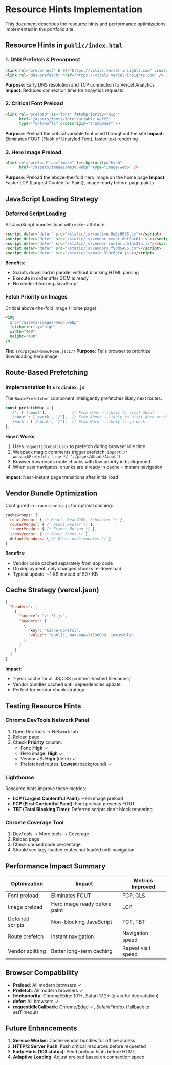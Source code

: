 # Resource Hints Implementation

This document describes the resource hints and performance optimizations implemented in the portfolio site.

## Resource Hints in `public/index.html`

### 1. DNS Prefetch & Preconnect
```html
<link rel="preconnect" href="https://vitals.vercel-insights.com" crossorigin />
<link rel="dns-prefetch" href="https://vitals.vercel-insights.com" />
```
**Purpose**: Early DNS resolution and TCP connection to Vercel Analytics
**Impact**: Reduces connection time for analytics requests

### 2. Critical Font Preload
```html
<link rel="preload" as="font" fetchpriority="high"
      href="/assets/fonts/InterVariable.woff2"
      type="font/woff2" crossorigin="anonymous" />
```
**Purpose**: Preload the critical variable font used throughout the site
**Impact**: Eliminates FOUT (Flash of Unstyled Text), faster text rendering

### 3. Hero Image Preload
```html
<link rel="preload" as="image" fetchpriority="high"
      href="/assets/images/me3d.webp" type="image/webp" />
```
**Purpose**: Preload the above-the-fold hero image on the home page
**Impact**: Faster LCP (Largest Contentful Paint), image ready before page paints

## JavaScript Loading Strategy

### Deferred Script Loading
All JavaScript bundles load with `defer` attribute:
```html
<script defer="defer" src="/static/js/runtime.8e6c6028.js"></script>
<script defer="defer" src="/static/js/vendor-react.0df0ac01.js"></script>
<script defer="defer" src="/static/js/vendor-router.ab1ac25a.js"></script>
<script defer="defer" src="/static/js/vendors.f9dd5405.js"></script>
<script defer="defer" src="/static/js/main.319c6ef4.js"></script>
```

**Benefits**:
- Scripts download in parallel without blocking HTML parsing
- Execute in order after DOM is ready
- No render-blocking JavaScript

### Fetch Priority on Images

Critical above-the-fold image (Home page):
```jsx
<img
  src="/assets/images/me3d.webp"
  fetchpriority="high"
  width="400"
  height="400"
/>
```
**File**: `src/pages/Home/Home.js:177`
**Purpose**: Tells browser to prioritize downloading hero image

## Route-Based Prefetching

### Implementation in `src/index.js`

The `RoutePrefetcher` component intelligently prefetches likely next routes:

```javascript
const prefetchMap = {
  '/': ['/about'],           // From Home → likely to visit About
  '/about': ['/work', '/'],  // From About → likely to visit Work or Home
  '/work': ['/about', '/'],  // From Work → likely to go back
};
```

**How it Works**:
1. Uses `requestIdleCallback` to prefetch during browser idle time
2. Webpack magic comments trigger prefetch: `import(/* webpackPrefetch: true */ './pages/About/About')`
3. Browser downloads route chunks with low priority in background
4. When user navigates, chunks are already in cache = instant navigation

**Impact**: Near-instant page transitions after initial load

## Vendor Bundle Optimization

Configured in `craco.config.js` for optimal caching:

```javascript
cacheGroups: {
  reactVendor: { /* React, ReactDOM, Scheduler */ },
  routerVendor: { /* React Router */ },
  framerVendor: { /* Framer Motion */ },
  iconsVendor: { /* React Icons */ },
  defaultVendors: { /* Other node_modules */ },
}
```

**Benefits**:
- Vendor code cached separately from app code
- On deployment, only changed chunks re-download
- Typical update: ~1 KB instead of 50+ KB

## Cache Strategy (vercel.json)

```json
{
  "headers": [
    {
      "source": "/(.*).js",
      "headers": [
        {
          "key": "Cache-Control",
          "value": "public, max-age=31536000, immutable"
        }
      ]
    }
  ]
}
```

**Impact**:
- 1-year cache for all JS/CSS (content-hashed filenames)
- Vendor bundles cached until dependencies update
- Perfect for vendor chunk strategy

## Testing Resource Hints

### Chrome DevTools Network Panel

1. Open DevTools → Network tab
2. Reload page
3. Check **Priority** column:
   - Font: **High** ✓
   - Hero image: **High** ✓
   - Vendor JS: **High** (defer) ✓
   - Prefetched routes: **Lowest** (background) ✓

### Lighthouse

Resource hints improve these metrics:
- **LCP (Largest Contentful Paint)**: Hero image preload
- **FCP (First Contentful Paint)**: Font preload prevents FOUT
- **TBT (Total Blocking Time)**: Deferred scripts don't block rendering

### Chrome Coverage Tool

1. DevTools → More tools → Coverage
2. Reload page
3. Check unused code percentage
4. Should see lazy-loaded routes not loaded until navigation

## Performance Impact Summary

| Optimization | Impact | Metrics Improved |
|-------------|--------|------------------|
| Font preload | Eliminates FOUT | FCP, CLS |
| Image preload | Hero image ready before paint | LCP |
| Deferred scripts | Non-blocking JavaScript | FCP, TBT |
| Route prefetch | Instant navigation | Navigation speed |
| Vendor splitting | Better long-term caching | Repeat visit speed |

## Browser Compatibility

- **Preload**: All modern browsers ✓
- **Prefetch**: All modern browsers ✓
- **fetchpriority**: Chrome/Edge 101+, Safari 17.2+ (graceful degradation)
- **defer**: All browsers ✓
- **requestIdleCallback**: Chrome/Edge ✓, Safari/Firefox (fallback to setTimeout)

## Future Enhancements

1. **Service Worker**: Cache vendor bundles for offline access
2. **HTTP/2 Server Push**: Push critical resources before requested
3. **Early Hints (103 status)**: Send preload hints before HTML
4. **Adaptive Loading**: Adjust preload based on connection speed
